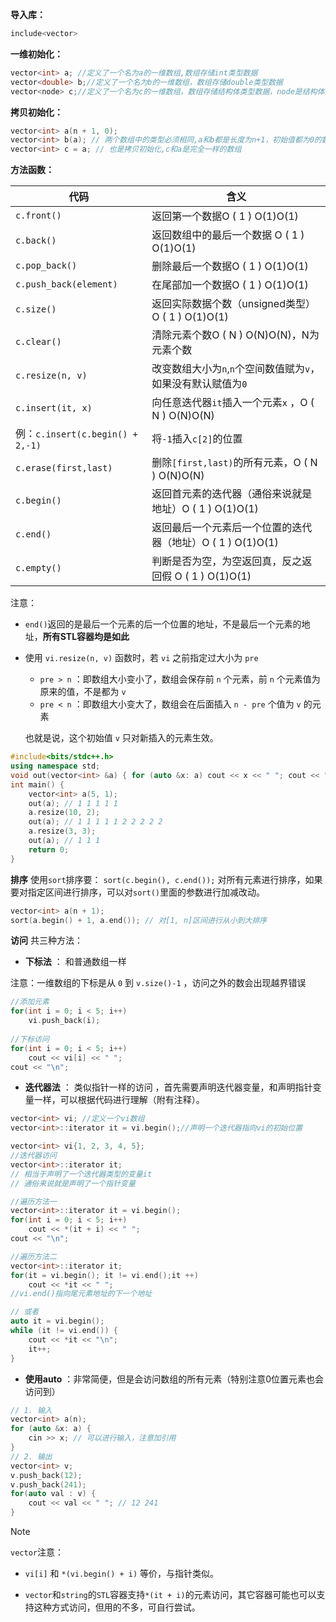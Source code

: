 
**导入库：**
```cpp
include<vector>
```

**一维初始化：**
```cpp
vector<int> a; //定义了一个名为a的一维数组,数组存储int类型数据
vector<double> b;//定义了一个名为b的一维数组，数组存储double类型数据
vector<node> c;//定义了一个名为c的一维数组，数组存储结构体类型数据，node是结构体类型
```

**拷贝初始化：**
```cpp
vector<int> a(n + 1, 0);
vector<int> b(a); // 两个数组中的类型必须相同,a和b都是长度为n+1，初始值都为0的数组
vector<int> c = a; // 也是拷贝初始化,c和a是完全一样的数组
```


**方法函数：**

| 代码                             | 含义                                     |
| ------------------------------ | -------------------------------------- |
| `c.front()`                    | 返回第一个数据O ( 1 ) O(1)O(1)                |
| `c.back()`                     | 返回数组中的最后一个数据 O ( 1 ) O(1)O(1)          |
| `c.pop_back()`                 | 删除最后一个数据O ( 1 ) O(1)O(1)               |
| `c.push_back(element)`         | 在尾部加一个数据O ( 1 ) O(1)O(1)               |
| `c.size()`                     | 返回实际数据个数（unsigned类型）O ( 1 ) O(1)O(1)   |
| `c.clear()`                    | 清除元素个数O ( N ) O(N)O(N)，N为元素个数          |
| `c.resize(n, v)`               | 改变数组大小为`n`,`n`个空间数值赋为`v`，如果没有默认赋值为`0`  |
| `c.insert(it, x)`              | 向任意迭代器`it`插入一个元素`x` ，O ( N ) O(N)O(N)  |
| 例：`c.insert(c.begin() + 2,-1)` | 将`-1`插入`c[2]`的位置                       |
| `c.erase(first,last)`          | 删除`[first,last)`的所有元素，O ( N ) O(N)O(N) |
| `c.begin()`                    | 返回首元素的迭代器（通俗来说就是地址）O ( 1 ) O(1)O(1)    |
| `c.end()`                      | 返回最后一个元素后一个位置的迭代器（地址）O ( 1 ) O(1)O(1)  |
| `c.empty()`                    | 判断是否为空，为空返回真，反之返回假 O ( 1 ) O(1)O(1)    |

注意：
- `end()`返回的是最后一个元素的后一个位置的地址，不是最后一个元素的地址，**所有STL容器均是如此**
    
- 使用 `vi.resize(n, v)` 函数时，若 `vi` 之前指定过大小为 `pre`
    
    - `pre > n` ：即数组大小变小了，数组会保存前 `n` 个元素，前 `n` 个元素值为原来的值，不是都为 `v`
    - `pre < n` ：即数组大小变大了，数组会在后面插入 `n - pre` 个值为 `v` 的元素
    
    也就是说，这个初始值 `v` 只对新插入的元素生效。
```cpp
#include<bits/stdc++.h>
using namespace std;
void out(vector<int> &a) { for (auto &x: a) cout << x << " "; cout << "\n"; }
int main() {
	vector<int> a(5, 1);
	out(a); // 1 1 1 1 1
	a.resize(10, 2);
	out(a); // 1 1 1 1 1 2 2 2 2 2
	a.resize(3, 3);
	out(a); // 1 1 1
	return 0;
}
```



**排序**
使用`sort`排序要： `sort(c.begin(), c.end());`
对所有元素进行排序，如果要对指定区间进行排序，可以对`sort()`里面的参数进行加减改动。
```cpp
vector<int> a(n + 1);
sort(a.begin() + 1, a.end()); // 对[1, n]区间进行从小到大排序
```



**访问**
共三种方法：

- **下标法** ： 和普通数组一样

注意：一维数组的下标是从 `0` 到 `v.size()-1` ，访问之外的数会出现越界错误
```cpp
//添加元素
for(int i = 0; i < 5; i++)
	vi.push_back(i);
	
//下标访问 
for(int i = 0; i < 5; i++)
	cout << vi[i] << " ";
cout << "\n";
```

- **迭代器法** ： 类似指针一样的访问 ，首先需要声明迭代器变量，和声明指针变量一样，可以根据代码进行理解（附有注释）。
```cpp
vector<int> vi; //定义一个vi数组
vector<int>::iterator it = vi.begin();//声明一个迭代器指向vi的初始位置
```
```cpp
vector<int> vi{1, 2, 3, 4, 5};
//迭代器访问
vector<int>::iterator it;   
// 相当于声明了一个迭代器类型的变量it
// 通俗来说就是声明了一个指针变量
```
```cpp
//遍历方法一
vector<int>::iterator it = vi.begin(); 
for(int i = 0; i < 5; i++)
	cout << *(it + i) << " ";
cout << "\n";

//遍历方法二
vector<int>::iterator it;
for(it = vi.begin(); it != vi.end();it ++)
	cout << *it << " ";
//vi.end()指向尾元素地址的下一个地址

// 或者
auto it = vi.begin();
while (it != vi.end()) {
    cout << *it << "\n";
    it++;
}
```


- **使用auto** ：非常简便，但是会访问数组的所有元素（特别注意0位置元素也会访问到）
```cpp
// 1. 输入
vector<int> a(n);
for (auto &x: a) {
    cin >> x; // 可以进行输入，注意加引用
}
// 2. 输出
vector<int> v;
v.push_back(12);
v.push_back(241);
for(auto val : v) {
	cout << val << " "; // 12 241
}
```

> [!NOTE]
> `vector`注意：
> 
> - `vi[i]` 和 `*(vi.begin() + i)` 等价，与指针类似。
>     
> - `vector`和`string`的`STL`容器支持`*(it + i)`的元素访问，其它容器可能也可以支持这种方式访问，但用的不多，可自行尝试。